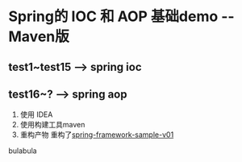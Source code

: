 # Spring的 IOC 和 AOP 基础demo --Maven版

## test1~test15 --> spring ioc

## test16~? --> spring aop

1. 使用 IDEA
2. 使用构建工具maven
3. 重构产物 重构了[spring-framework-sample-v01](https://github.com/mengzhang6/spring-framework-sample-v01)

bulabula
